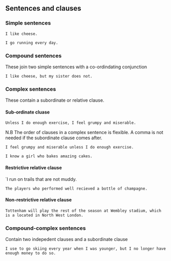 ## Sentences and clauses

### Simple sentences

`I like cheese.`

`I go running every day.`

### Compound sentences
These join two simple sentences with a co-ordindating conjunction

`I like cheese, but my sister does not.`

### Complex sentences
These contain a subordinate or relative clause.

#### Sub-ordinate cluase

`Unless I do enough exercise, I feel grumpy and miserable.`

N.B The order of clauses in a complex sentence is flexible. A comma is not needed if the subordinate clause comes after.

`I feel grumpy and miserable unless I do enough exercise.`

`I know a girl who bakes amazing cakes.`

#### Restrictive relative clause

`I run on trails that are not muddy.

`The players who performed well recieved a bottle of champagne.`

#### Non-restrictive relative clause

`Tottenham will play the rest of the season at Wembley stadium, which is a located in North West London.`

### Compound-complex sentences
Contain two indepedent clauses and a subordinate clause

`I use to go skiing every year when I was younger, but I no longer have enough money to do so.`
